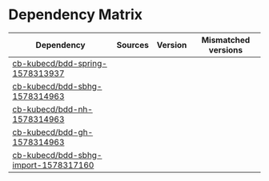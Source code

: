 # Dependency Matrix

Dependency | Sources | Version | Mismatched versions
---------- | ------- | ------- | -------------------
[cb-kubecd/bdd-spring-1578313937](https://github.com/cb-kubecd/bdd-spring-1578313937.git) |  | []() | 
[cb-kubecd/bdd-sbhg-1578314963](https://github.com/cb-kubecd/bdd-sbhg-1578314963.git) |  | []() | 
[cb-kubecd/bdd-nh-1578314963](https://github.com/cb-kubecd/bdd-nh-1578314963.git) |  | []() | 
[cb-kubecd/bdd-gh-1578314963](https://github.com/cb-kubecd/bdd-gh-1578314963.git) |  | []() | 
[cb-kubecd/bdd-sbhg-import-1578317160](https://github.com/cb-kubecd/bdd-sbhg-import-1578317160.git) |  | []() | 
